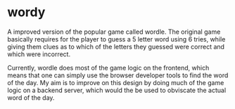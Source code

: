 # wordy
A improved version of the popular game called wordle. The original game basically requires for the player to guess a 5 letter word using 6 tries, while giving them clues as to which of the letters they guessed were correct and which were incorrect. 

Currently, wordle does most of the game logic on the frontend, which means that one can simply use the browser developer tools to find the word of the day. My aim is to improve on this design by doing much of the game logic on a backend server, which would the be used to obviscate the actual word of the day. 

